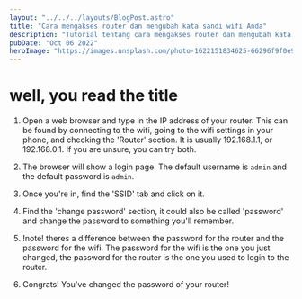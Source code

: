 ```yaml
---
layout: "../../../layouts/BlogPost.astro"
title: "Cara mengakses router dan mengubah kata sandi wifi Anda"
description: "Tutorial tentang cara mengakses router dan mengubah kata sandi wifi Anda"
pubDate: "Oct 06 2022"
heroImage: "https://images.unsplash.com/photo-1622151834625-66296f9f0e96?ixlib=rb-1.2.1&ixid=MnwxMjA3fDB8MHxwaG90by1wYWdlfHx8fGVufDB8fHx8&auto=format&fit=crop&w=2300&q=80"
---
```


# well, you read the title
 1. Open a web browser and type in the IP address of your router. This can be found by connecting to the wifi, going to the wifi settings in your phone, and checking the 'Router' section. It is usually 192.168.1.1, or 192.168.0.1. If you are unsure, you can try both.


 2. The browser will show a login page. The default username is `admin` and the default password is `admin`.
 3. Once you're in, find the 'SSID' tab and click on it.
 4. Find the 'change password' section, it could also be called 'password' and change the password to something you'll remember.
 5. !note! theres a difference between the password for the router and the password for the wifi. The password for the wifi is the one you just changed, the password for the router is the one you used to login to the router.
 6. Congrats! You've changed the password of your router!
